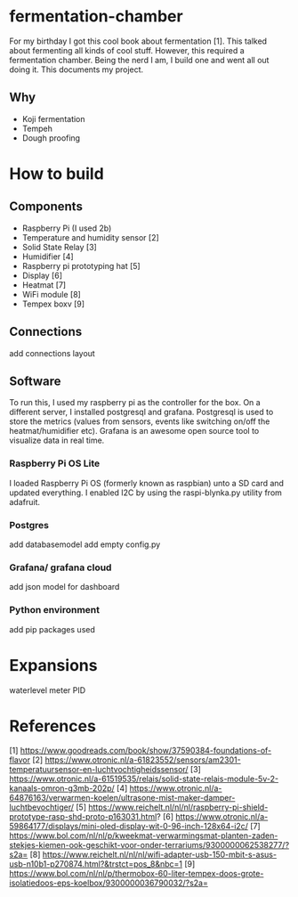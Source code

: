 # fermentation-chamber
For my birthday I got this cool book about fermentation [1]. This talked about fermenting all kinds of cool stuff. However, this required a fermentation chamber. Being the nerd I am, I build one and went all out doing it. This documents my project.


## Why
* Koji fermentation
* Tempeh
* Dough proofing

# How to build

## Components

* Raspberry Pi (I used 2b)
* Temperature and humidity sensor [2]
* Solid State Relay [3]
* Humidifier [4]
* Raspberry pi prototyping hat [5]
* Display [6]
* Heatmat [7]
* WiFi module [8]
* Tempex boxv [9]

## Connections
 add connections layout
## Software
To run this, I used my raspberry pi as the controller for the box. On a different server, I installed postgresql and grafana. Postgresql is used to store the metrics (values from sensors, events like switching on/off the heatmat/humidifier etc). Grafana is an awesome open source tool to visualize data in real time.

### Raspberry Pi OS Lite
I loaded Raspberry Pi OS (formerly known as raspbian) unto a SD card and updated everything. I enabled I2C by using the raspi-blynka.py utility from adafruit.

### Postgres
 add databasemodel
add empty config.py
### Grafana/ grafana cloud

 add json model for dashboard
### Python environment
 add pip packages used

# Expansions
waterlevel meter
PID
# References

[1] https://www.goodreads.com/book/show/37590384-foundations-of-flavor
[2] https://www.otronic.nl/a-61823552/sensors/am2301-temperatuursensor-en-luchtvochtigheidssensor/
[3] https://www.otronic.nl/a-61519535/relais/solid-state-relais-module-5v-2-kanaals-omron-g3mb-202p/
[4] https://www.otronic.nl/a-64876163/verwarmen-koelen/ultrasone-mist-maker-damper-luchtbevochtiger/
[5] https://www.reichelt.nl/nl/nl/raspberry-pi-shield-prototype-rasp-shd-proto-p163031.html?
[6] https://www.otronic.nl/a-59864177/displays/mini-oled-display-wit-0-96-inch-128x64-i2c/
[7] https://www.bol.com/nl/nl/p/kweekmat-verwarmingsmat-planten-zaden-stekjes-kiemen-ook-geschikt-voor-onder-terrariums/9300000062538277/?s2a=
[8] https://www.reichelt.nl/nl/nl/wifi-adapter-usb-150-mbit-s-asus-usb-n10b1-p270874.html?&trstct=pos_8&nbc=1
[9] https://www.bol.com/nl/nl/p/thermobox-60-liter-tempex-doos-grote-isolatiedoos-eps-koelbox/9300000036790032/?s2a=